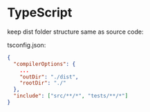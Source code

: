 # TypeScript

keep dist folder structure same as source code:

tsconfig.json:

```json
{
  "compilerOptions": {
    ...
    "outDir": "./dist",
    "rootDir": "./"
  },
  "include": ["src/**/*", "tests/**/*"]
}
```

